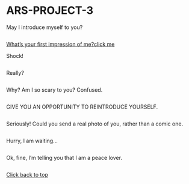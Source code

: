 # ARS-PROJECT-3<!DOCTYPE html>
<html lang="en">
<head>
    <meta charset="UTF-8">
    <meta name="viewport" content="width=device-width, initial-scale=1.0">
    <title>May I introduce myself to you?</title>
    <link rel="stylesheet" href="css/index.css">
</head>
<body>
    <div class="title" id="top">
        <p>May I introduce myself to you?</p>
    </div>
    <div class="one">
        <img src="images/IMG_6860.GIF" alt="">
    </div>
    <div class="two">
        <p><a href="me.html">What’s your first impression of me?click me</a></p>
    </div>
    <div class="three">
        <div class="thl">
            <p>Shock!</p>
            <p><img src="images/IMG_6854.GIF" alt=""></p>
        </div>
        <div class="thr">
            <p>Really?</p>
            <p><img src="images/IMG_6855.GIF" alt=""></p>
        </div>
    </div>
    <div class="tu">
        <p>Why? Am I so scary to you? Confused.</p>
        <img src="images/IMG_6857.GIF" alt="">
    </div>
    <div class="tu">
        <p>GIVE YOU AN OPPORTUNITY TO REINTRODUCE YOURSELF.</p>
        <img src="images/IMG_6859.GIF" alt="">
    </div>
    <div class="tu">
        <p>Seriously! Could you send a real photo of you, rather than a comic one.</p>
        <img src="images/IMG_6858.GIF" alt="">
    </div>
    <div class="tu">
        <p>Hurry, I am waiting…</p>
        <a href="https://www.w3schools.com/howto/howto_css_icon_buttons.asp"><img src="images/IMG_6861.GIF" alt=""></a>
    </div>
    <div class="tu">
        <p>Ok, fine, I’m telling you that I am a peace lover. </p>
        <a href="https://www.w3schools.com/howto/howto_css_icon_buttons.asp"><img src="images/peace.gif" alt=""></a>
    </div>
    <div class="zi">
        <p><a href="#top">Click back to top</a></p>
    </div>
    
</body>
</html>

